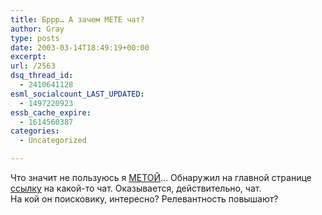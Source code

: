 ```yaml
---
title: Бррр… А зачем МЕТЕ чат?
author: Gray
type: posts
date: 2003-03-14T18:49:19+00:00
excerpt:
url: /2563
dsq_thread_id:
  - 2410641128
esml_socialcount_LAST_UPDATED:
  - 1497220923
essb_cache_expire:
  - 1614560387
categories:
  - Uncategorized

---
```








Что значит не пользуюсь я <a href="http://www.meta.ua/" target="_blank">МЕТОЙ</a>&#8230; Обнаружил на главной странице <a href="http://www.meta.ua/chat/" target="_blank">ссылку</a> на какой-то чат. Оказывается, действительно, чат.  
На кой он поисковику, интересно? Релевантность повышают?